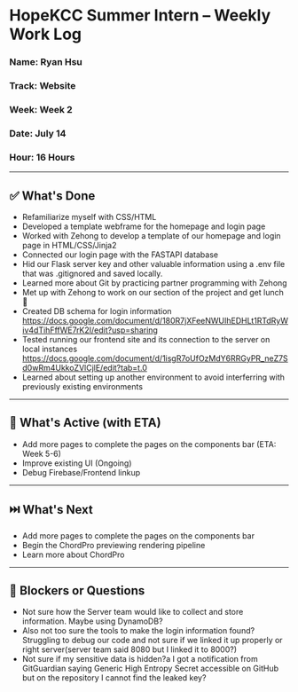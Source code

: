 # HopeKCC Summer Intern – Weekly Work Log

### Name: Ryan Hsu
### Track: Website
### Week: Week 2
### Date: July 14
### Hour: 16 Hours

---

## ✅ What's Done
- Refamiliarize myself with CSS/HTML
- Developed a template webframe for the homepage and login page
- Worked with Zehong to develop a template of our homepage and login page in HTML/CSS/Jinja2
- Connected our login page with the FASTAPI database
- Hid our Flask server key and other valuable information using a .env file that was .gitignored and saved locally.
- Learned more about Git by practicing partner programming with Zehong
- Met up with Zehong to work on our section of the project and get lunch 🥪
- Created DB schema for login information
    https://docs.google.com/document/d/180R7jXFeeNWUIhEDHLt1RTdRyWiv4dTihFffWE7rK2I/edit?usp=sharing 
- Tested running our frontend site and its connection to the server on local instances
    https://docs.google.com/document/d/1isgR7oUfOzMdY6RRGyPR_neZ7Sd0wRm4UkkoZVlCjlE/edit?tab=t.0 
- Learned about setting up another environment to avoid interferring with previously existing environments


---

## 🔄 What's Active (with ETA)
- Add more pages to complete the pages on the components bar (ETA: Week 5-6)
- Improve existing UI (Ongoing)
- Debug Firebase/Frontend linkup

---

## ⏭️ What's Next
- Add more pages to complete the pages on the components bar
- Begin the ChordPro previewing rendering pipeline
- Learn more about ChordPro

---

## 🛑 Blockers or Questions
- Not sure how the Server team would like to collect and store information. Maybe using DynamoDB?
- Also not too sure the tools to make the login information found? Struggling to debug our code and not sure if we linked it up properly or right server(server team said 8080 but I linked it to 8000?)
- Not sure if my sensitive data is hidden?a I got a notification from GitGuardian saying Generic High Entropy Secret accessible on GitHub but on the repository I cannot find the leaked key?


